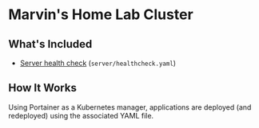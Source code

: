 # Marvin's Home Lab Cluster

## What's Included
- [Server health check](https://local.halohalolabs.com/health) (`server/healthcheck.yaml`)

## How It Works
Using Portainer as a Kubernetes manager, applications are deployed (and redeployed) using the associated YAML file.
